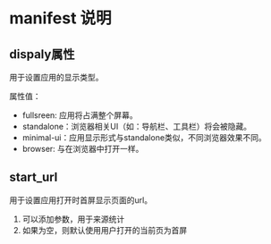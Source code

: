 # manifest 说明

## dispaly属性
用于设置应用的显示类型。

属性值：
- fullsreen: 应用将占满整个屏幕。
- standalone：浏览器相关UI（如：导航栏、工具栏）将会被隐藏。
- minimal-ui：应用显示形式与standalone类似，不同浏览器效果不同。
- browser: 与在浏览器中打开一样。

## start_url 
用于设置应用打开时首屏显示页面的url。

1. 可以添加参数，用于来源统计
2. 如果为空，则默认使用用户打开的当前页为首屏